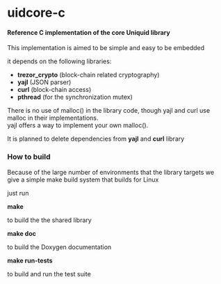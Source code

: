 # uidcore-c

#### Reference C implementation of the core Uniquid library ####

This implementation is aimed to be simple and easy to be embedded

it depends on the following libraries:

- __trezor_crypto__ (block-chain related cryptography)
- __yajl__ (JSON parser)
- __curl__ (block-chain access)
- __pthread__ (for the synchronization mutex)

There is no use of malloc() in the library code, though
yajl and curl use malloc in their implementations.<br>
yajl offers a way to implement your own malloc().

It is planned to delete dependencies from __yajl__ and __curl__ library

### How to build ###

Because of the large number of environments that the library targets
we give a simple make build system that builds for Linux

just run

__make__

to build the the shared library

__make doc__

to build the Doxygen documentation

__make run-tests__

to build and run the test suite
